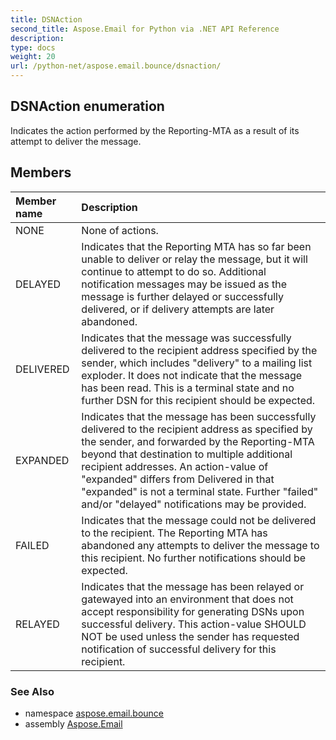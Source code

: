 ```yaml
---
title: DSNAction
second_title: Aspose.Email for Python via .NET API Reference
description: 
type: docs
weight: 20
url: /python-net/aspose.email.bounce/dsnaction/
---
```


## DSNAction enumeration

Indicates the action performed by the Reporting-MTA as a result of its attempt to deliver the message.

## Members
| Member name | Description |
| :- | :- |
|NONE|None of actions.|
|DELAYED|Indicates that the Reporting MTA has so far been unable to deliver or relay the message, but it will continue to attempt to do so. Additional notification messages may be issued as the message is further delayed or successfully delivered, or if delivery attempts are later abandoned.|
|DELIVERED|Indicates that the message was successfully delivered to the recipient address specified by the sender, which includes "delivery" to a mailing list exploder. It does not indicate that the message has been read. This is a terminal state and no further DSN for this recipient should be expected.|
|EXPANDED|Indicates that the message has been successfully delivered to the recipient address as specified by the sender, and forwarded by the Reporting-MTA beyond that destination to multiple additional recipient addresses. An action-value of "expanded" differs from Delivered in that "expanded" is not a terminal state. Further "failed" and/or "delayed" notifications may be provided.|
|FAILED|Indicates that the message could not be delivered to the recipient. The Reporting MTA has abandoned any attempts to deliver the message to this recipient. No further notifications should be expected.|
|RELAYED|Indicates that the message has been relayed or gatewayed into an environment that does not accept responsibility for generating DSNs upon successful delivery. This action-value SHOULD NOT be used unless the sender has requested notification of successful delivery for this recipient.|

### See Also

* namespace [aspose.email.bounce](/python-net/aspose.email.bounce/)
* assembly [Aspose.Email](/python-net/)

